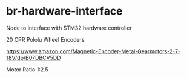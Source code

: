 # br-hardware-interface
Node to interface with STM32 hardware controller

20 CPR Pololu Wheel Encoders

https://www.amazon.com/Magnetic-Encoder-Metal-Gearmotors-2-7-18V/dp/B07DBCV5DD

Motor Ratio 1:2.5
